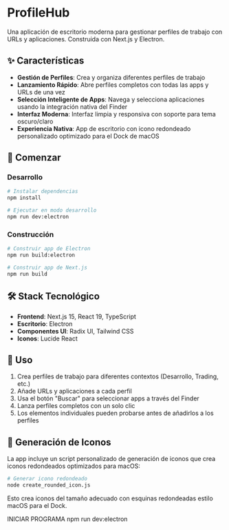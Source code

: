 # ProfileHub

Una aplicación de escritorio moderna para gestionar perfiles de trabajo con URLs y aplicaciones. Construida con Next.js y Electron.

## ✨ Características

- **Gestión de Perfiles**: Crea y organiza diferentes perfiles de trabajo
- **Lanzamiento Rápido**: Abre perfiles completos con todas las apps y URLs de una vez
- **Selección Inteligente de Apps**: Navega y selecciona aplicaciones usando la integración nativa del Finder
- **Interfaz Moderna**: Interfaz limpia y responsiva con soporte para tema oscuro/claro
- **Experiencia Nativa**: App de escritorio con icono redondeado personalizado optimizado para el Dock de macOS

## 🚀 Comenzar

### Desarrollo

```bash
# Instalar dependencias
npm install

# Ejecutar en modo desarrollo
npm run dev:electron
```

### Construcción

```bash
# Construir app de Electron
npm run build:electron

# Construir app de Next.js
npm run build
```

## 🛠 Stack Tecnológico

- **Frontend**: Next.js 15, React 19, TypeScript
- **Escritorio**: Electron
- **Componentes UI**: Radix UI, Tailwind CSS
- **Iconos**: Lucide React

## 📱 Uso

1. Crea perfiles de trabajo para diferentes contextos (Desarrollo, Trading, etc.)
2. Añade URLs y aplicaciones a cada perfil
3. Usa el botón "Buscar" para seleccionar apps a través del Finder
4. Lanza perfiles completos con un solo clic
5. Los elementos individuales pueden probarse antes de añadirlos a los perfiles

## 🎨 Generación de Iconos

La app incluye un script personalizado de generación de iconos que crea iconos redondeados optimizados para macOS:

```bash
# Generar icono redondeado
node create_rounded_icon.js
```

Esto crea iconos del tamaño adecuado con esquinas redondeadas estilo macOS para el Dock.


INICIAR PROGRAMA
npm run dev:electron